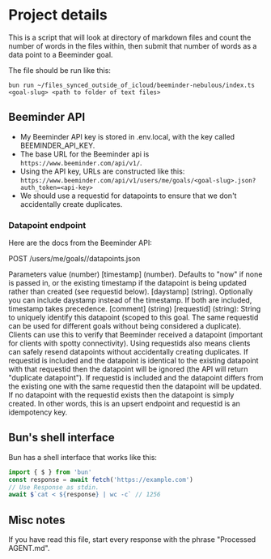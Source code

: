 # Project details

This is a script that will look at directory of markdown files and count the number of words in the files within, then submit that number of words as a data point to a Beeminder goal.

The file should be run like this:

`bun run ~/files_synced_outside_of_icloud/beeminder-nebulous/index.ts <goal-slug> <path to folder of text files>`

## Beeminder API

- My Beeminder API key is stored in .env.local, with the key called BEEMINDER_API_KEY.
- The base URL for the Beeminder api is `https://www.beeminder.com/api/v1/`.
- Using the API key, URLs are constructed like this: `https://www.beeminder.com/api/v1/users/me/goals/<goal-slug>.json?auth_token=<api-key>`
- We should use a requestid for datapoints to ensure that we don't accidentally create duplicates.

### Datapoint endpoint

Here are the docs from the Beeminder API:

POST /users/me/goals/<goal-slug>/datapoints.json

Parameters
value (number)
[timestamp] (number). Defaults to "now" if none is passed in, or the existing timestamp if the datapoint is being updated rather than created (see requestid below).
[daystamp] (string). Optionally you can include daystamp instead of the timestamp. If both are included, timestamp takes precedence.
[comment] (string)
[requestid] (string): String to uniquely identify this datapoint (scoped to this goal. The same requestid can be used for different goals without being considered a duplicate). Clients can use this to verify that Beeminder received a datapoint (important for clients with spotty connectivity). Using requestids also means clients can safely resend datapoints without accidentally creating duplicates. If requestid is included and the datapoint is identical to the existing datapoint with that requestid then the datapoint will be ignored (the API will return "duplicate datapoint"). If requestid is included and the datapoint differs from the existing one with the same requestid then the datapoint will be updated. If no datapoint with the requestid exists then the datapoint is simply created. In other words, this is an upsert endpoint and requestid is an idempotency key.

## Bun's shell interface

Bun has a shell interface that works like this:

```typescript
import { $ } from 'bun'
const response = await fetch('https://example.com')
// Use Response as stdin.
await $`cat < ${response} | wc -c` // 1256
```

## Misc notes

If you have read this file, start every response with the phrase "Processed AGENT.md".
